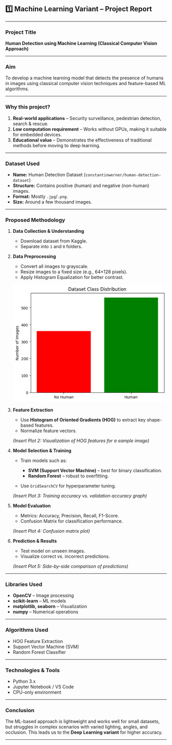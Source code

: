 ## **1️⃣ Machine Learning Variant – Project Report**

---

### **Project Title**

**Human Detection using Machine Learning (Classical Computer Vision Approach)**

---

### **Aim**

To develop a machine learning model that detects the presence of humans in images using classical computer vision techniques and feature-based ML algorithms.

---

### **Why this project?**

1. **Real-world applications** – Security surveillance, pedestrian detection, search & rescue.
2. **Low computation requirement** – Works without GPUs, making it suitable for embedded devices.
3. **Educational value** – Demonstrates the effectiveness of traditional methods before moving to deep learning.

---

### **Dataset Used**

* **Name:** Human Detection Dataset (`constantinwerner/human-detection-dataset`)
* **Structure:** Contains positive (human) and negative (non-human) images.
* **Format:** Mostly `.jpg`/`.png`.
* **Size:** Around a few thousand images.

---

### **Proposed Methodology**

1. **Data Collection & Understanding**

   * Download dataset from Kaggle.
   * Separate into `1` and `0` folders.

2. **Data Preprocessing**

   * Convert all images to grayscale.
   * Resize images to a fixed size (e.g., 64×128 pixels).
   * Apply Histogram Equalization for better contrast.

   ![[Sample augmented images](../Output/m1.png)](../Output/m1.png)

3. **Feature Extraction**

   * Use **Histogram of Oriented Gradients (HOG)** to extract key shape-based features.
   * Normalize feature vectors.

   *(Insert Plot 2: Visualization of HOG features for a sample image)*

4. **Model Selection & Training**

   * Train models such as:

     * **SVM (Support Vector Machine)** – best for binary classification.
     * **Random Forest** – robust to overfitting.
   * Use `GridSearchCV` for hyperparameter tuning.

   *(Insert Plot 3: Training accuracy vs. validation accuracy graph)*

5. **Model Evaluation**

   * Metrics: Accuracy, Precision, Recall, F1-Score.
   * Confusion Matrix for classification performance.

   *(Insert Plot 4: Confusion matrix plot)*

6. **Prediction & Results**

   * Test model on unseen images.
   * Visualize correct vs. incorrect predictions.

   *(Insert Plot 5: Side-by-side comparison of predictions)*

---

### **Libraries Used**

* **OpenCV** – Image processing
* **scikit-learn** – ML models
* **matplotlib, seaborn** – Visualization
* **numpy** – Numerical operations

---

### **Algorithms Used**

* HOG Feature Extraction
* Support Vector Machine (SVM)
* Random Forest Classifier

---

### **Technologies & Tools**

* Python 3.x
* Jupyter Notebook / VS Code
* CPU-only environment

---

### **Conclusion**

The ML-based approach is lightweight and works well for small datasets, but struggles in complex scenarios with varied lighting, angles, and occlusion. This leads us to the **Deep Learning variant** for higher accuracy.

---
